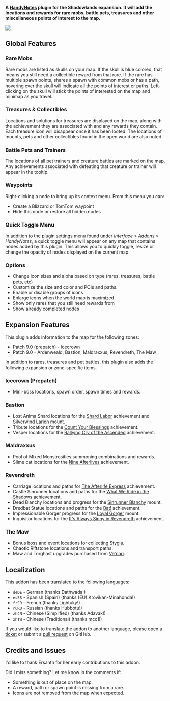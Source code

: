 **A [HandyNotes](https://www.curseforge.com/wow/addons/handynotes) plugin for the Shadowlands expansion. It will add the locations and rewards for rare mobs, battle pets, treasures and other miscellaneous points of interest to the map.**

![](https://www.tmdmguild.com/public/images/addons/banner-shadowlands.png)

## Global Features

### Rare Mobs

Rare mobs are listed as skulls on your map. If the skull is blue colored, that means you still need a collectible reward from that rare. If the rare has multiple spawn points, shares a spawn with common mobs or has a path, hovering over the skull will indicate all the points of interest or paths. Left-clicking on the skull will stick the points of interested on the map and minimap as you travel.

### Treasures & Collectibles

Locations and solutions for treasures are displayed on the map, along with the achievement they are associated with and any rewards they contain. Each treasure icon will disappear once it has been looted. The locations of mounts, pets and other collectibles found in the open world are also noted.

### Battle Pets and Trainers

The locations of all pet trainers and creature battles are marked on the map. Any achievements associated with defeating that creature or trainer will appear in the tooltip.

### Waypoints

Right-clicking a node to bring up its context menu. From this menu you can:

* Create a Blizzard or TomTom waypoint
* Hide this node or restore all hidden nodes

### Quick Toggle Menu

In addition to the plugin settings menu found under *Interface > Addons > HandyNotes*, a quick toggle menu will appear on any map that contains nodes added by this plugin. This allows you to quickly toggle, resize or change the opacity of nodes displayed on the current map.

### Options

* Change icon sizes and alpha based on type (rares, treasures, battle pets, etc)
* Customize the size and color and POIs and paths.
* Enable or disable groups of icons
* Enlarge icons when the world map is maximized
* Show only rares that you still need rewards from
* Show already completed nodes

## Expansion Features

This plugin adds information to the map for the following zones:

* Patch 9.0 (prepatch) - Icecrown
* Patch 9.0 - Ardenweald, Bastion, Maldraxxus, Revendreth, The Maw

In addition to rares, treasures and pet battles, this plugin also adds the following expansion or zone-specific items.

### Icecrown (Prepatch)

* Mini-boss locations, spawn order, spawn times and rewards.

### Bastion

* Lost Anima Shard locations for the [Shard Labor](https://www.wowhead.com/achievement=14339/shard-labor) achievement and [Silverwind Larion](https://www.wowhead.com/item=180772/silverwind-larion) mount.
* Tribute locations for the [Count Your Blessings](https://www.wowhead.com/achievement=14767/count-your-blessings) achievement.
* Vesper locations for the [Rallying Cry of the Ascended](https://www.wowhead.com/achievement=14734/rallying-cry-of-the-ascended) achievement.

### Maldraxxus

* Pool of Mixed Monstrosities summoning combinations and rewards.
* Slime cat locations for the [Nine Afterlives](https://www.wowhead.com/achievement=14634/nine-afterlives) achievement.

### Revendreth

* Carriage locations and paths for [The Afterlife Express](https://www.wowhead.com/achievement=14771/the-afterlife-express) achievement.
* Castle Sinrunner locations and paths for the [What We Ride in the Shadows](https://www.wowhead.com/achievement=14770/what-we-ride-in-the-shadows) achievement.
* Dead Blanchy locations and progress for the [Sinrunner Blanchy](https://www.wowhead.com/item=182614/blanchys-reins) mount.
* Dredbat Statue locations and paths for the [Bat!](https://www.wowhead.com/achievement=14769/bat) achievement.
* Impressionable Gorger progress for the [Loyal Gorger](https://www.wowhead.com/item=182589/loyal-gorger) mount.
* Inquisitor locations for the [It's Always Sinny in Revendreth](https://www.wowhead.com/achievement=14276/its-always-sinny-in-revendreth) achievement.

### The Maw

* Bonus boss and event locations for collecting [Stygia](https://www.wowhead.com/currency=1767/stygia).
* Chaotic Riftstone locations and transport paths.
* Maw and Torghast upgrades purchased from [Ve'nari](https://www.wowhead.com/npc=162804/venari).

## Localization

This addon has been translated to the following languages:

* `deDE` - German (thanks Dathwada!)
* `esES` - Spanish (Spain) (thanks (EU) Krovikan-Minahonda!)
* `frFR` - French (thanks Lightuky!)
* `ruRU` - Russian (thanks Hubbotu!)
* `zhCN` - Chinese (Simplified) (thanks Adavak!)
* `zhTW` - Chinese (Traditional) (thanks mcc1!)

If you would like to translate the addon to another language, please open a [ticket](https://github.com/zarillion/handynotes-plugins/issues) or submit a [pull request](https://github.com/zarillion/handynotes-plugins/pulls) on GitHub.

## Credits and Issues

I'd like to thank Ersanth for her early contributions to this addon.

Did I miss something? Let me know in the comments if:

* Something is out of place on the map.
* A reward, path or spawn point is missing from a rare.
* Icons are not removed from the map when expected.
